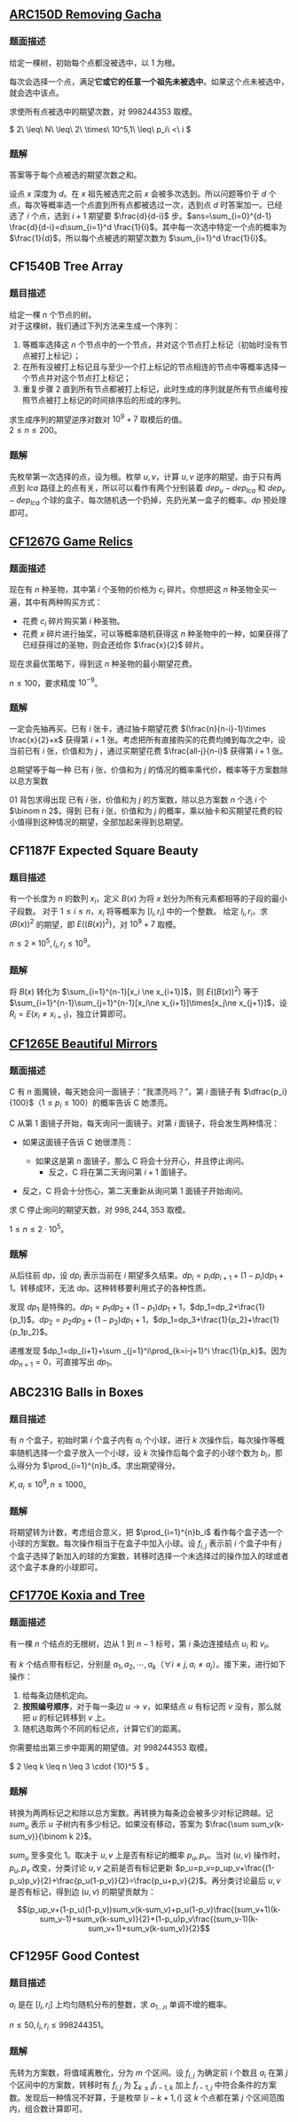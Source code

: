 ## [ARC150D Removing Gacha](https://www.luogu.com.cn/problem/AT_arc150_d)

### 题面描述

给定一棵树，初始每个点都没被选中，以 $1$ 为根。

每次会选择一个点，满足**它或它的任意一个祖先未被选中**。如果这个点未被选中，就会选中该点。

求使所有点被选中的期望次数，对 $998244353$ 取模。

$ 2\ \leq\ N\ \leq\ 2\ \times\ 10^5,1\ \leq\ p_i\ <\ i $

### 题解

答案等于每个点被选的期望次数之和。

设点 $x$ 深度为 $d$。在 $x$ 祖先被选完之前 $x$ 会被多次选到。所以问题等价于 $d$ 个点，每次等概率选一个点直到所有点都被选过一次，选到点 $d$ 时答案加一。已经选了 $i$ 个点，选到 $i+1$ 期望要 $\frac{d}{d-i}$ 步。$ans=\sum_{i=0}^{d-1} \frac{d}{d-i}=d\sum_{i=1}^d \frac{1}{i}$。其中每一次选中特定一个点的概率为 $\frac{1}{d}$，所以每个点被选的期望次数为 $\sum_{i=1}^d \frac{1}{i}$。



## CF1540B Tree Array 

### 题目描述 

给定一棵 $n$ 个节点的树。  
对于这棵树，我们通过下列方法来生成一个序列：

1. 等概率选择这 $n$ 个节点中的一个节点，并对这个节点打上标记（初始时没有节点被打上标记）；
2. 在所有没被打上标记且与至少一个打上标记的节点相连的节点中等概率选择一个节点并对这个节点打上标记；
3. 重复步骤 2 直到所有节点都被打上标记，此时生成的序列就是所有节点编号按照节点被打上标记的时间排序后的形成的序列。

求生成序列的期望逆序对数对 $10^9+7$ 取模后的值。  
$2\leq n\leq200$。

### 题解

先枚举第一次选择的点，设为根。枚举 $u,v$，计算 $u,v$ 逆序的期望。由于只有两点到 $lca$ 路径上的点有关，所以可以看作有两个分别装着 $dep_u-dep_{lca}$ 和 $dep_v-dep_{lca}$ 个球的盒子，每次随机选一个扔掉，先扔光某一盒子的概率。$dp$ 预处理即可。



## [CF1267G Game Relics](https://www.luogu.com.cn/problem/CF1267G)

### 题面描述

现在有 $n$ 种圣物，其中第 $i$ 个圣物的价格为 $c_i$ 碎片。你想把这 $n$ 种圣物全买一遍，其中有两种购买方式：

- 花费 $c_i$ 碎片购买第 $i$ 种圣物。
- 花费 $x$ 碎片进行抽奖，可以等概率随机获得这 $n$ 种圣物中的一种，如果获得了已经获得过的圣物，则会还给你 $\frac{x}{2}$ 碎片。

现在求最优策略下，得到这 $n$ 种圣物的最小期望花费。

$n\le 100$，要求精度 $10^{-9}$。

### 题解

一定会先抽再买。已有 $i$ 张卡，通过抽卡期望花费 $(\frac{n}{n-i}-1)\times \frac{x}{2}+x$ 获得第 $i+1$ 张。考虑把所有直接购买的花费均摊到每次之中，设当前已有 $i$ 张，价值和为 $j$ ，通过买期望花费 $\frac{all-j}{n-i}$ 获得第 $i+1$ 张。

总期望等于每一种 已有 $i$ 张，价值和为 $j$  的情况的概率乘代价，概率等于方案数除以总方案数

01 背包求得出现 已有 $i$ 张，价值和为 $j$  的方案数，除以总方案数 $n$ 个选 $i$ 个 $\binom n 2$，得到 已有 $i$ 张，价值和为 $j$  的概率，乘以抽卡和买期望花费的较小值得到这种情况的期望，全部加起来得到总期望。



## CF1187F Expected Square Beauty 

### 题目描述 

有一个长度为 $n$ 的数列 $x_i$，定义 $B(x)$ 为将 $x$ 划分为所有元素都相等的子段的最小子段数。 对于 $1 \leq i \leq n$，$x_i$ 将等概率为 $[l_i,r_i]$ 中的一个整数。 给定 $l_i,r_i$，求 $(B(x))^2$ 的期望，即 $E((B(x))^2)$，对 $10^9+7$ 取模。 

$n \leq 2 \times 10^5,l_i,r_i \leq 10^9$。 

### 题解 

将 $B(x)$ 转化为 $\sum_{i=1}^{n-1}[x_i \ne x_{i+1}]$，则 $E((B(x))^2)$ 等于 $\sum_{i=1}^{n-1}\sum_{j=1}^{n-1}[x_i\ne x_{i+1}]\times[x_j\ne x_{j+1}]$，设 $R_i=E(x_i\ne x_{i+1})$，独立计算即可。



## [CF1265E Beautiful Mirrors](https://www.luogu.com.cn/problem/CF1265E)

### 题面描述

C 有 $n$ 面魔镜，每天她会问一面镜子：“我漂亮吗？”，第 $i$ 面镜子有 $\dfrac{p_i}{100}$（$1 \le p_i \le 100$）的概率告诉 C 她漂亮。

C 从第 $1$ 面镜子开始，每天询问一面镜子。对第 $i$ 面镜子，将会发生两种情况：

* 如果这面镜子告诉 C 她很漂亮：

  * 如果这是第 $n$ 面镜子，那么 C 将会十分开心，并且停止询问。
    * 反之，C 将在第二天询问第 $i+1$ 面镜子。

* 反之，C  将会十分伤心，第二天重新从询问第 $1$ 面镜子开始询问。

求 C 停止询问的期望天数，对 $998, 244, 353$ 取模。

$1 \le n \le 2 \cdot {10}^5$。

### 题解

从后往前 dp，设 $dp_i$ 表示当前在 $i$ 期望多久结束。$dp_i=p_idp_{i+1}+(1-p_i)dp_1+1$。转移成环，无法 dp。这种转移要利用式子的各种性质。

发现 $dp_1$ 是特殊的。$dp_1=p_1dp_2+(1-p_1)dp_1+1$，$dp_1=dp_2+\frac{1}{p_1}$。$dp_2=p_2dp_3+(1-p_2)dp_1+1$，$dp_1=dp_3+\frac{1}{p_2}+\frac{1}{p_1p_2}$。

递推发现 $dp_1=dp_{i+1}+\sum _{j=1}^i\prod_{k=i-j+1}^i \frac{1}{p_k}$。因为 $dp_{n+1}=0$，可直接写出 $dp_1$。



## ABC231G Balls in Boxes 

### 题目描述

 有 $n$ 个盒子，初始时第 $i$ 个盒子内有 $a_i$ 个小球，进行 $k$ 次操作后，每次操作等概率随机选择一个盒子放入一个小球，设 $k$ 次操作后每个盒子的小球个数为 $b_i$，那么得分为 $\prod_{i=1}^{n}b_i$。求出期望得分。 

$K,a_i \leq 10^9,n \leq 1000$。 

### 题解

将期望转为计数，考虑组合意义，把 $\prod_{i=1}^{n}b_i$ 看作每个盒子选一个小球的方案数。每次操作相当于在盒子中加入小球。设 $f_{i,j}$ 表示前 $i$ 个盒子中有 $j$ 个盒子选择了新加入的球的方案数，转移时选择一个未选择过的操作加入的球或者这个盒子本身的小球即可。  



## [CF1770E Koxia and Tree](https://www.luogu.com.cn/problem/CF1770E)

### 题面描述

有一棵 $n$ 个结点的无根树，边从 $1$ 到 $n-1$ 标号，第 $i$ 条边连接结点 $u_i$ 和 $v_i$。

有 $k$ 个结点带有标记，分别是 $a_1,a_2,\cdots,a_k$（$\forall i\not= j,a_i\not = a_j$）。接下来，进行如下操作：

1. 给每条边随机定向。
2. **按照编号顺序**，对于每一条边 $u\to v$，如果结点 $u$ 有标记而 $v$ 没有，那么就把 $u$ 的标记转移到 $v$ 上。
3. 随机选取两个不同的标记点，计算它们的距离。

你需要给出第三步中距离的期望值。对 998244353 取模。

 $ 2 \leq k \leq n \leq 3 \cdot {10}^5 $ 。

### 题解

转换为两两标记之和除以总方案数。再转换为每条边会被多少对标记跨越。记 $sum_u$ 表示 $u$ 子树内有多少标记。如果没有移动，答案为 $\frac{\sum sum_v(k-sum_v)}{\binom k 2}$。

$sum_u$ 至多变化 $1$。取决于 $u,v$ 上是否有标记的概率 $p_u,p_v$。当对 $(u,v)$ 操作时，$p_u,p_v$ 改变，分类讨论 $u,v$ 之前是否有标记更新 $p_u=p_v=p_up_v+\frac{(1-p_u)p_v}{2}+\frac{p_u(1-p_v)}{2}=\frac{p_u+p_v}{2}$。再分类讨论最后 $u,v$ 是否有标记，得到边 $(u,v)$ 的期望贡献为：

$$(p_up_v+(1-p_u)(1-p_v))sum_v(k-sum_v)+p_u(1-p_v)\frac{(sum_v+1)(k-sum_v-1)+sum_v(k-sum_v)}{2}+(1-p_u)p_v\frac{(sum_v-1)(k-sum_v+1)+sum_v(k-sum_v)}{2}$$



## CF1295F Good Contest 

### 题目描述 

$a_i$ 是在 $[l_i, r_i]$ 上均匀随机分布的整数，求 $a_{1 \dots n}$ 单调不增的概率。

$n\leq 50,l_i,r_i\leq 998244351$。 

### 题解 

先转为方案数，将值域离散化，分为 $m$ 个区间。设 $f_{i,j}$ 为确定前 $i$ 个数且 $a_i$ 在第 $j$ 个区间中的方案数，转移时有 $f_{i,j}$ 为 $\sum_{k\leq i} f_{i-1,k}$ 加上 $f_{i-1,j}$ 中符合条件的方案数。发现后一种情况不好算，于是枚举 $[i-k+1,i]$ 这 $k$ 个点都在第 $j$ 个区间范围内，组合数计算即可。